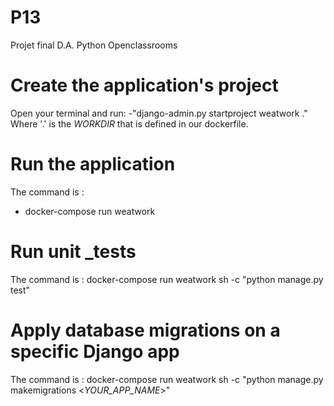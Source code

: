 # P13
Projet final D.A. Python Openclassrooms


# Create the application's project

Open your terminal and run:
-"django-admin.py startproject weatwork ."
Where '.' is the *WORKDIR* that is defined in our dockerfile. 

# Run the application

The command is :
- docker-compose run weatwork

# Run unit _tests

The command is :
docker-compose run weatwork sh -c "python manage.py test"

# Apply database migrations on a specific Django app

The command is :
docker-compose run weatwork sh -c "python manage.py makemigrations <*YOUR_APP_NAME*>"

